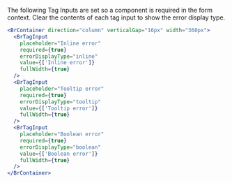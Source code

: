 The following Tag Inputs are set so a component is required in the form context. Clear the contents of each tag input to show the error display type.

```jsx live
<BrContainer direction="column" verticalGap="16px" width="360px">
  <BrTagInput
    placeholder="Inline error"
    required={true}
    errorDisplayType="inline"
    value={['Inline error']}
    fullWidth={true}
  />
  <BrTagInput
    placeholder="Tooltip error"
    required={true}
    errorDisplayType="tooltip"
    value={['Tooltip error']}
    fullWidth={true}
  />
  <BrTagInput
    placeholder="Boolean error"
    required={true}
    errorDisplayType="boolean"
    value={['Boolean error']}
    fullWidth={true}
  />
</BrContainer>
```
